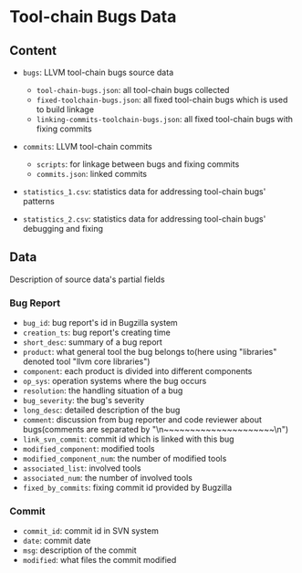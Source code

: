 # Tool-chain Bugs Data

## Content

- `bugs`: LLVM tool-chain bugs source data
  - `tool-chain-bugs.json`: all tool-chain bugs collected
  - `fixed-toolchain-bugs.json`: all fixed tool-chain bugs which is used to build linkage
  - `linking-commits-toolchain-bugs.json`: all fixed tool-chain bugs with fixing commits
- `commits`: LLVM tool-chain commits
  - `scripts`: for linkage between bugs and fixing commits
  - `commits.json`: linked commits

- `statistics_1.csv`: statistics data for addressing tool-chain bugs' patterns
- `statistics_2.csv`: statistics data for addressing tool-chain bugs' debugging and fixing

## Data

Description of source data's partial fields

### Bug Report

- `bug_id`: bug report's id in Bugzilla system
- `creation_ts`: bug report's creating time
- `short_desc`: summary of a bug report
- `product`: what general tool the bug belongs to(here using "libraries" denoted tool "llvm core libraries")
- `component`: each product is divided into different components
- `op_sys`: operation systems where the bug occurs
- `resolution`: the handling situation of a bug
- `bug_severity`: the bug's severity
- `long_desc`: detailed description of the bug
- `comment`: discussion  from bug reporter and code reviewer about bugs(comments are separated  by "\n\~\~\~\~\~\~\~\~\~\~\~\~\~\~\~~\~\~\~\~\~\n")
- `link_svn_commit`: commit id which is linked with this bug
- `modified_component`: modified tools
- `modified_component_num`: the number of modified tools
- `associated_list`: involved tools
- `associated_num`: the number of involved tools
- `fixed_by_commits`: fixing commit id provided by Bugzilla

### Commit

- `commit_id`: commit id in SVN system
- `date`: commit date
- `msg`: description of the commit
- `modified`: what files the commit modified